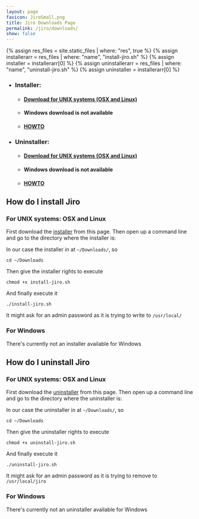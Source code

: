 ```yaml
---
layout: page
favicon: JiroSmall.png
title: Jiro Downloads Page
permalink: /jiro/downloads/
show: false
---
```

{% assign res_files = site.static_files | where: "res", true %}
{% assign installerarr = res_files | where: "name", "install-jiro.sh" %}
{% assign installer = installerarr[0] %}
{% assign uninstallerarr = res_files | where: "name", "uninstall-jiro.sh" %}
{% assign uninstaller = installerarr[0] %}
 * ### Installer:
    * #### <a href="{{installer.path | escape}}" id="installer" target="_blank">Download for UNIX systems (OSX and Linux)</a>
    * #### Windows download is not available
    * #### [HOWTO](#how-do-i-install-jiro)
 * ### Uninstaller:
    * #### <a href="{{uninstaller.path | escape}}" id="uninstaller" target="_blank">Download for UNIX systems (OSX and Linux)</a>
    * #### Windows download is not available
    * #### [HOWTO](#how-do-i-uninstall-jiro)

## How do I install Jiro

### For UNIX systems: OSX and Linux
First download the [installer](#installer) from this page.
Then open up a command line and go to the directory where the installer is:

In our case the installer in at `~/Downloads/`, so

`cd ~/Downloads`

Then give the installer rights to execute

`chmod +x install-jiro.sh`

And finally execute it

`./install-jiro.sh`

It might ask for an admin password as it is trying to write to `/usr/local/`
### For Windows
There's currently not an installer available for Windows

## How do I uninstall Jiro


### For UNIX systems: OSX and Linux
First download the [uninstaller](#uninstaller) from this page.
Then open up a command line and go to the directory where the uninstaller is:

In our case the uninstaller in at `~/Downloads/`, so

`cd ~/Downloads`

Then give the uninstaller rights to execute

`chmod +x uninstall-jiro.sh`

And finally execute it

`./uninstall-jiro.sh`

It might ask for an admin password as it is trying to remove to `/usr/local/jiro`
### For Windows
There's currently not an uninstaller available for Windows
